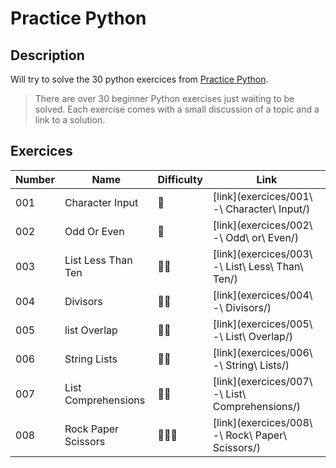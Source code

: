# Practice Python
## Description
Will try to solve the 30 python exercices from [Practice Python](https://www.practicepython.org/).

> There are over 30 beginner Python exercises just waiting to be solved. Each exercise comes with a small discussion of a topic and a link to a solution. 

## Exercices

| Number | Name                | Difficulty | Link |
|--------|---------------------|------------|------|
| 001    | Character Input     | 🚀         | [link](exercices/001\ -\ Character\ Input/)
| 002    | Odd Or Even         | 🚀         | [link](exercices/002\ -\ Odd\ or\ Even/)
| 003    | List Less Than Ten  | 🚀🚀      | [link](exercices/003\ -\ List\ Less\ Than\ Ten/)
| 004    | Divisors            | 🚀🚀      | [link](exercices/004\ -\ Divisors/)
| 005    | list Overlap        | 🚀🚀      | [link](exercices/005\ -\ List\ Overlap/)
| 006    | String Lists        | 🚀🚀      | [link](exercices/006\ -\ String\ Lists/)
| 007    | List Comprehensions | 🚀🚀      | [link](exercices/007\ -\ List\ Comprehensions/)
| 008    | Rock Paper Scissors | 🚀🚀🚀    | [link](exercices/008\ -\ Rock\ Paper\ Scissors/)